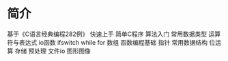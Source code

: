 # 简介
基于《C语言经典编程282例》
快速上手
简单C程序
算法入门
常用数据类型
运算符与表达式
io函数
ifswitch
while for
数组
函数编程基础
指针
常用数据结构
位运算
存储
预处理
文件io
图形图像